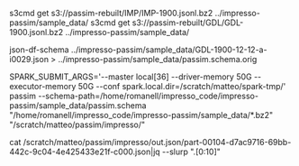 
s3cmd get s3://passim-rebuilt/IMP/IMP-1900.jsonl.bz2 ../impresso-passim/sample_data/
s3cmd get s3://passim-rebuilt/GDL/GDL-1900.jsonl.bz2 ../impresso-passim/sample_data/

json-df-schema ../impresso-passim/sample_data/GDL-1900-12-12-a-i0029.json > ../impresso-passim/sample_data/passim.schema.orig

SPARK_SUBMIT_ARGS='--master local[36] --driver-memory 50G --executor-memory 50G --conf spark.local.dir=/scratch/matteo/spark-tmp/' passim --schema-path=/home/romanell/impresso_code/impresso-passim/sample_data/passim.schema  "/home/romanell/impresso_code/impresso-passim/sample_data/*.bz2" "/scratch/matteo/passim/impresso/"

cat /scratch/matteo/passim/impresso/out.json/part-00104-d7ac9716-69bb-442c-9c04-4e425433e21f-c000.json|jq --slurp ".[0:10]"
